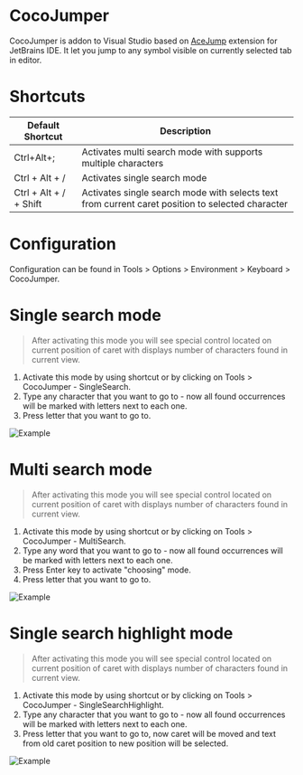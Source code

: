 # CocoJumper
CocoJumper is addon to Visual Studio based on [AceJump](https://github.com/acejump/AceJump) extension for JetBrains IDE. It let you jump to any symbol visible on currently selected tab in editor.

# Shortcuts
| Default Shortcut | Description |
|--|--|
| Ctrl+Alt+; | Activates multi search mode with supports multiple characters |
| Ctrl + Alt + / | Activates single search mode |
| Ctrl + Alt + / + Shift | Activates single search mode with selects text from current caret position to selected character |

# Configuration
Configuration can be found in Tools > Options > Environment > Keyboard > CocoJumper.

# Single search mode

> After activating this mode you will see special control located on current position of caret with displays number of characters found in current view.
1. Activate this mode by using shortcut or by clicking on Tools > CocoJumper - SingleSearch.
2. Type any character that you want to go to - now all found occurrences will be marked with letters next to each one.
3. Press letter that you want to go to.

![Example](https://i.imgur.com/znJpe8k.gif)

# Multi search mode
> After activating this mode you will see special control located on current position of caret with displays number of characters found in current view.
1. Activate this mode by using shortcut or by clicking on Tools > CocoJumper - MultiSearch.
2. Type any word that you want to go to - now all found occurrences will be marked with letters next to each one.
3. Press Enter key to activate "choosing" mode.
4. Press letter that you want to go to.

![Example](https://i.imgur.com/EFrKPZl.gif)

# Single search highlight mode
> After activating this mode you will see special control located on current position of caret with displays number of characters found in current view.
1. Activate this mode by using shortcut or by clicking on Tools > CocoJumper - SingleSearchHighlight.
2. Type any character that you want to go to - now all found occurrences will be marked with letters next to each one.
3. Press letter that you want to go to, now caret will be moved and text from old caret position to new position will be selected.

![Example](https://i.imgur.com/9BOHDne.gif)
